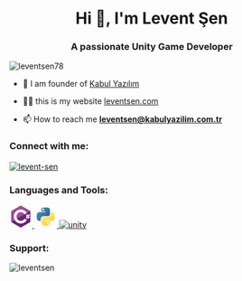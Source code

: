 <h1 align="center">Hi 👋, I'm Levent Şen</h1>
<h3 align="center">A passionate Unity Game Developer</h3>

<p align="left"> <img src="https://komarev.com/ghpvc/?username=leventsen78&label=Profile%20views&color=0e75b6&style=flat" alt="leventsen78" /> </p>

- 💼 I am founder of [Kabul Yazılım](kabulyazilim.com.tr)

- 👨‍💻 this is my website [leventsen.com](leventsen.com)

- 📫 How to reach me **leventsen@kabulyazilim.com.tr**

<h3 align="left">Connect with me:</h3>
<p align="left">
<a href="https://linkedin.com/in/levent-sen" target="blank"><img align="center" src="https://raw.githubusercontent.com/rahuldkjain/github-profile-readme-generator/master/src/images/icons/Social/linked-in-alt.svg" alt="levent-sen" height="30" width="40" /></a>
</p>

<h3 align="left">Languages and Tools:</h3>
<p align="left"> <a href="https://www.w3schools.com/cs/" target="_blank" rel="noreferrer"> <img src="https://raw.githubusercontent.com/devicons/devicon/master/icons/csharp/csharp-original.svg" alt="csharp" width="40" height="40"/> </a> <a href="https://www.python.org" target="_blank" rel="noreferrer"> <img src="https://raw.githubusercontent.com/devicons/devicon/master/icons/python/python-original.svg" alt="python" width="40" height="40"/> </a> <a href="https://unity.com/" target="_blank" rel="noreferrer"> <img src="https://www.vectorlogo.zone/logos/unity3d/unity3d-icon.svg" alt="unity" width="40" height="40"/> </a> </p>

<h3 align="left">Support:</h3>
<p><a href="https://www.buymeacoffee.com/leventsen"> <img align="left" src="https://cdn.buymeacoffee.com/buttons/v2/default-yellow.png" height="50" width="210" alt="leventsen" /></a></p><br><br>
